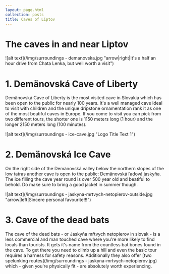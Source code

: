 ```yaml
---
layout: page.html
collection: posts
title: Caves of Liptov
---
```

The caves in and near Liptov
==============================================

![alt text](/img/surroundings - demanovska.jpg "arrow|right|It's a half an hour drive from Chata Lenka, but well worth a visit")

1\. Demänovská Cave of Liberty
==============================================
Demänovská Cave of Liberty is the most visited cave in Slovakia which has been open to the public for nearly 100 years. It's a well managed cave ideal to visit with children and the unique dripstone ornamentation rank it as one of the most beatiful caves in Europe. If you come to visit you can pick from two different tours, the shorter one is 1150 meters long (1 hour) and the longer 2150 meters long (100 minutes). 

![alt text](/img/surroundings - ice-cave.jpg "Logo Title Text 1")

2\. Demänovská Ice Cave
==============================================
On the right side of the Demänovská valley below the northern slopes of the low tatras another cave is open to the public: Demänovská ľadová jaskyňa. The ice filling the cave year round is over 500 year old and beatiful to behold. Do make sure to bring a good jacket in summer though.

![alt text](/img/surroundings - jaskyna-mrtvych-netopierov-outside.jpg "arrow|left|Sincere personal favourite!!!")

3\. Cave of the dead bats
==============================================
The cave of the dead bats - or Jaskyňa mŕtvych netopierov in slovak - is a less commercial and man touched cave where you're more likely to find locals than tourists. It gets it's name from the countless bat bones found in the cave. To get there you need to climb up a hill and even the basic tour requires a harness for safety reasons. Additionally they also offer [two spelunking routes](/img/surroundings - jaskyna-mrtvych-netopierov.jpg) which - given you're physically fit - are absolutely worth experiencing. 
